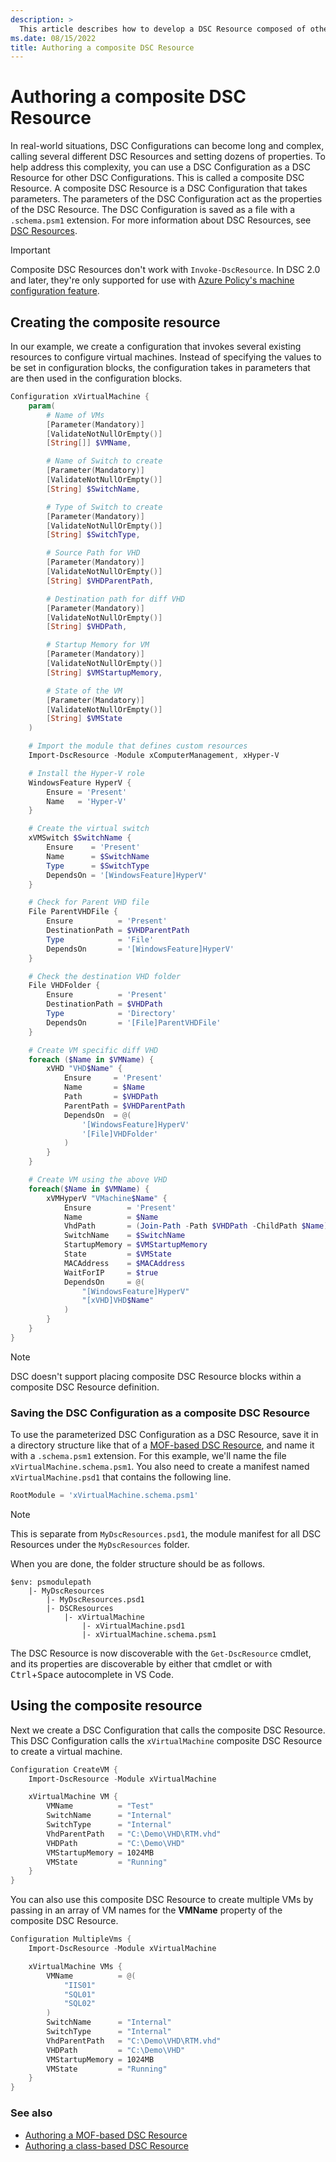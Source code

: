 ```yaml
---
description: >
  This article describes how to develop a DSC Resource composed of other DSC Resources
ms.date: 08/15/2022
title: Authoring a composite DSC Resource
---
```


# Authoring a composite DSC Resource

In real-world situations, DSC Configurations can become long and complex, calling several different
DSC Resources and setting dozens of properties. To help address this complexity, you can use a DSC
Configuration as a DSC Resource for other DSC Configurations. This is called a composite DSC
Resource. A composite DSC Resource is a DSC Configuration that takes parameters. The parameters of
the DSC Configuration act as the properties of the DSC Resource. The DSC Configuration is saved as a
file with a `.schema.psm1` extension. For more information about DSC Resources, see
[DSC Resources][1].

> [!IMPORTANT]
> Composite DSC Resources don't work with `Invoke-DscResource`. In DSC 2.0 and later, they're only
> supported for use with [Azure Policy's machine configuration feature][2].

## Creating the composite resource

In our example, we create a configuration that invokes several existing resources to configure
virtual machines. Instead of specifying the values to be set in configuration blocks, the
configuration takes in parameters that are then used in the configuration blocks.

```powershell
Configuration xVirtualMachine {
    param(
        # Name of VMs
        [Parameter(Mandatory)]
        [ValidateNotNullOrEmpty()]
        [String[]] $VMName,

        # Name of Switch to create
        [Parameter(Mandatory)]
        [ValidateNotNullOrEmpty()]
        [String] $SwitchName,

        # Type of Switch to create
        [Parameter(Mandatory)]
        [ValidateNotNullOrEmpty()]
        [String] $SwitchType,

        # Source Path for VHD
        [Parameter(Mandatory)]
        [ValidateNotNullOrEmpty()]
        [String] $VHDParentPath,

        # Destination path for diff VHD
        [Parameter(Mandatory)]
        [ValidateNotNullOrEmpty()]
        [String] $VHDPath,

        # Startup Memory for VM
        [Parameter(Mandatory)]
        [ValidateNotNullOrEmpty()]
        [String] $VMStartupMemory,

        # State of the VM
        [Parameter(Mandatory)]
        [ValidateNotNullOrEmpty()]
        [String] $VMState
    )

    # Import the module that defines custom resources
    Import-DscResource -Module xComputerManagement, xHyper-V

    # Install the Hyper-V role
    WindowsFeature HyperV {
        Ensure = 'Present'
        Name   = 'Hyper-V'
    }

    # Create the virtual switch
    xVMSwitch $SwitchName {
        Ensure    = 'Present'
        Name      = $SwitchName
        Type      = $SwitchType
        DependsOn = '[WindowsFeature]HyperV'
    }

    # Check for Parent VHD file
    File ParentVHDFile {
        Ensure          = 'Present'
        DestinationPath = $VHDParentPath
        Type            = 'File'
        DependsOn       = '[WindowsFeature]HyperV'
    }

    # Check the destination VHD folder
    File VHDFolder {
        Ensure          = 'Present'
        DestinationPath = $VHDPath
        Type            = 'Directory'
        DependsOn       = '[File]ParentVHDFile'
    }

    # Create VM specific diff VHD
    foreach ($Name in $VMName) {
        xVHD "VHD$Name" {
            Ensure     = 'Present'
            Name       = $Name
            Path       = $VHDPath
            ParentPath = $VHDParentPath
            DependsOn  = @(
                '[WindowsFeature]HyperV'
                '[File]VHDFolder'
            )
        }
    }

    # Create VM using the above VHD
    foreach($Name in $VMName) {
        xVMHyperV "VMachine$Name" {
            Ensure        = 'Present'
            Name          = $Name
            VhdPath       = (Join-Path -Path $VHDPath -ChildPath $Name)
            SwitchName    = $SwitchName
            StartupMemory = $VMStartupMemory
            State         = $VMState
            MACAddress    = $MACAddress
            WaitForIP     = $true
            DependsOn     = @(
                "[WindowsFeature]HyperV"
                "[xVHD]VHD$Name"
            )
        }
    }
}
```

> [!NOTE]
> DSC doesn't support placing composite DSC Resource blocks within a composite DSC Resource
> definition.

### Saving the DSC Configuration as a composite DSC Resource

To use the parameterized DSC Configuration as a DSC Resource, save it in a directory structure like
that of a [MOF-based DSC Resource][3], and name it with a `.schema.psm1` extension. For this
example, we'll name the file `xVirtualMachine.schema.psm1`. You also need to create a manifest named
`xVirtualMachine.psd1` that contains the following line.

```powershell
RootModule = 'xVirtualMachine.schema.psm1'
```

> [!NOTE]
> This is separate from `MyDscResources.psd1`, the module manifest for all DSC Resources under the
> `MyDscResources` folder.

When you are done, the folder structure should be as follows.

```text
$env: psmodulepath
    |- MyDscResources
        |- MyDscResources.psd1
        |- DSCResources
            |- xVirtualMachine
                |- xVirtualMachine.psd1
                |- xVirtualMachine.schema.psm1
```

The DSC Resource is now discoverable with the `Get-DscResource` cmdlet, and its properties are
discoverable by either that cmdlet or with <kbd>Ctrl</kbd>+<kbd>Space</kbd> autocomplete in VS
Code.

## Using the composite resource

Next we create a DSC Configuration that calls the composite DSC Resource. This DSC Configuration
calls the `xVirtualMachine` composite DSC Resource to create a virtual machine.

```powershell
Configuration CreateVM {
    Import-DscResource -Module xVirtualMachine

    xVirtualMachine VM {
        VMName          = "Test"
        SwitchName      = "Internal"
        SwitchType      = "Internal"
        VhdParentPath   = "C:\Demo\VHD\RTM.vhd"
        VHDPath         = "C:\Demo\VHD"
        VMStartupMemory = 1024MB
        VMState         = "Running"
    }
}
```

You can also use this composite DSC Resource to create multiple VMs by passing in an array of VM
names for the **VMName** property of the composite DSC Resource.

```PowerShell
Configuration MultipleVms {
    Import-DscResource -Module xVirtualMachine

    xVirtualMachine VMs {
        VMName          = @(
            "IIS01"
            "SQL01"
            "SQL02"
        )
        SwitchName      = "Internal"
        SwitchType      = "Internal"
        VhdParentPath   = "C:\Demo\VHD\RTM.vhd"
        VHDPath         = "C:\Demo\VHD"
        VMStartupMemory = 1024MB
        VMState         = "Running"
    }
}
```

### See also

- [Authoring a MOF-based DSC Resource][4]
- [Authoring a class-based DSC Resource][5]

<!-- Reference Links -->

[1]: ../../../concepts/resources.md
[2]: /azure/governance/machine-configuration/overview
[3]: mof-based.md#create-the-required-folder-structure
[4]: mof-based.md
[5]: class-based.md
